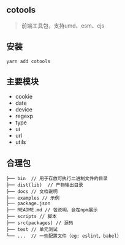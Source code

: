 ## cotools
> 前端工具包，支持umd、esm、cjs

## 安装
```
yarn add cotools
```

## 主要模块
- cookie
- date
- device
- regexp
- type
- ui
- url
- utils

## 合理包
```
├── bin  // 用于存放可执行二进制文件的目录
├── dist(lib)  // 产物输出目录
├── docs // 文档说明
├── examples // 示例
├── package.json
├── README.md // 包说明，会在npm展示
├── scripts // 脚本
├── src(packages) // 源码
├── test // 单元测试
└── ...  // 一些配置文件（eg: eslint、babel）
```